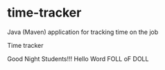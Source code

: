 # time-tracker
Java (Maven) application for tracking time on the job

Time tracker

Good Night Students!!!
Hello Word
FOLL oF DOLL
